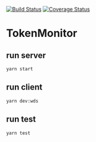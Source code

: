 [![Build Status](https://img.shields.io/travis/DelphyProject/TokenMonitor.svg?style=flat-square)](https://travis-ci.org/DelphyProject/TokenMonitor)
[![Coverage Status](https://img.shields.io/coveralls/DelphyProject/TokenMonitor.svg?style=flat-square)](https://coveralls.io/github/DelphyProject/TokenMonitor?branch=master)
# TokenMonitor

## run server

	yarn start
	
## run client

	yarn dev:wds
	
## run test

	yarn test